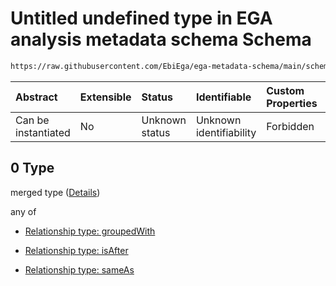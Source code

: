 # Untitled undefined type in EGA analysis metadata schema Schema

```txt
https://raw.githubusercontent.com/EbiEga/ega-metadata-schema/main/schemas/EGA.analysis.json#/properties/analysisRelationships/items/allOf/1/anyOf/1/allOf/0
```



| Abstract            | Extensible | Status         | Identifiable            | Custom Properties | Additional Properties | Access Restrictions | Defined In                                                                       |
| :------------------ | :--------- | :------------- | :---------------------- | :---------------- | :-------------------- | :------------------ | :------------------------------------------------------------------------------- |
| Can be instantiated | No         | Unknown status | Unknown identifiability | Forbidden         | Allowed               | none                | [EGA.analysis.json\*](../../../schemas/EGA.analysis.json "open original schema") |

## 0 Type

merged type ([Details](ega-10-properties-analysis-relationships-items-allof-relationship-constraints-for-an-analysis-anyof-allowed-relationships-of-type-groupedwith-isafter-sameas-optional-ones-allof-0.md))

any of

*   [Relationship type: groupedWith](ega-12-definitions-relationship-type-groupedwith.md "check type definition")

*   [Relationship type: isAfter](ega-12-definitions-relationship-type-isafter.md "check type definition")

*   [Relationship type: sameAs](ega-12-definitions-relationship-type-sameas.md "check type definition")
